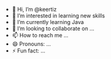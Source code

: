 - 👋 Hi, I’m @keertiz
- 👀 I’m interested in learning new skills
- 🌱 I’m currently learning Java
- 💞️ I’m looking to collaborate on ...
- 📫 How to reach me ...
- 😄 Pronouns: ...
- ⚡ Fun fact: ...

<!---
keertiz/keertiz is a ✨ special ✨ repository because its `README.md` (this file) appears on your GitHub profile.
You can click the Preview link to take a look at your changes.
--->
